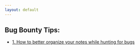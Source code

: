 ```yaml
---
layout: default
---
```



<!-- ## Publications:

-   [1. Simple example](#) -->

## Bug Bounty Tips:

- [1. How to better organize your notes while hunting for bugs](/stories/2019/06/11/organize-your-notes-bug-bounty)

<!-- ## Write Ups:

-   [1. Simple Example](#) -->
